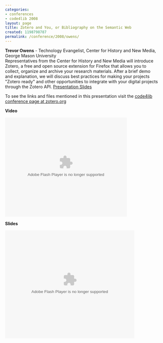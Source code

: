 ```yaml
---
categories:
- conferences
- code4lib 2008
layout: page
title: Zotero and You, or Bibliography on the Semantic Web
created: 1198798787
permalink: /conference/2008/owens/
---
```

<b>Trevor Owens</b> - Technology Evangelist, Center for History and New Media, George Mason University<br />
Representatives from the Center for History and New Media will introduce Zotero, a free and open source extension for Firefox that allows you to collect, organize and archive your research materials. After a brief demo and explanation, we will discuss best practices for making your projects "Zotero ready" and other opportunities to integrate with your digital projects through the Zotero API. <a href="http://www.zotero.org/download/code4lib.ppt"> Presentation Slides </a>

To see the links and files mentioned in this presentation visit the <a href="http://dev.zotero.org/code4lib"> code4lib conference page at zotero.org</a>

<b>Video</b>

<embed style="width:400px; height:326px;" id="VideoPlayback" type="application/x-shockwave-flash" src="http://video.google.com/googleplayer.swf?docId=-2146315737986374089&hl=en" flashvars=""> </embed>

<b>Slides</b>

<div style="width:425px;text-align:left" id="__ss_295538"><object style="margin:0px" width="425" height="355"><param name="movie" value="http://static.slideshare.net/swf/ssplayer2.swf?doc=zotero-and-you-or-bibliography-on-the-semantic-web-1204829517225927-4"/><param name="allowFullScreen" value="true"/><param name="allowScriptAccess" value="always"/><embed src="http://static.slideshare.net/swf/ssplayer2.swf?doc=zotero-and-you-or-bibliography-on-the-semantic-web-1204829517225927-4" type="application/x-shockwave-flash" allowscriptaccess="always" allowfullscreen="true" width="425" height="355"></embed></object></div>
